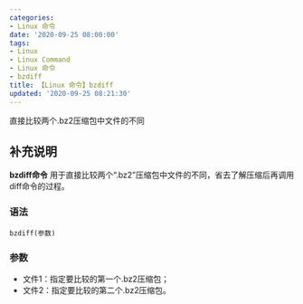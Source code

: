 ```yaml
---
categories:
- Linux 命令
date: '2020-09-25 08:00:00'
tags:
- Linux
- Linux Command
- Linux 命令
- bzdiff
title: 【Linux 命令】bzdiff
updated: '2020-09-25 08:21:30'
---
```


直接比较两个.bz2压缩包中文件的不同

## 补充说明

**bzdiff命令** 用于直接比较两个“.bz2”压缩包中文件的不同，省去了解压缩后再调用diff命令的过程。

###  语法

```shell
bzdiff(参数)
```

###  参数

*   文件1：指定要比较的第一个.bz2压缩包；
*   文件2：指定要比较的第二个.bz2压缩包。


